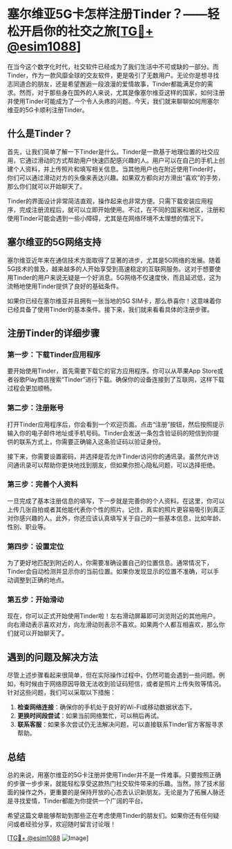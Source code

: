 # 塞尔维亚5G卡怎样注册Tinder？——轻松开启你的社交之旅[[TG💪+ @esim1088](https://t.me/s/esim1088)]

在当今这个数字化时代，社交软件已经成为了我们生活中不可或缺的一部分。而Tinder，作为一款风靡全球的交友软件，更是吸引了无数用户。无论你是想寻找志同道合的朋友，还是希望邂逅一段浪漫的爱情故事，Tinder都能满足你的需求。然而，对于那些身在国外的人来说，尤其是像塞尔维亚这样的国家，如何注册并使用Tinder可能成为了一个令人头疼的问题。今天，我们就来聊聊如何用塞尔维亚的5G卡顺利注册Tinder。

## 什么是Tinder？

首先，让我们简单了解一下Tinder是什么。Tinder是一款基于地理位置的社交应用，它通过滑动的方式帮助用户快速匹配感兴趣的人。用户可以在自己的手机上创建个人资料，并上传照片和填写相关信息。当其他用户也在附近使用Tinder时，你们可以通过滑动对方的头像来表达兴趣。如果双方都向对方滑出“喜欢”的手势，那么你们就可以开始聊天了。

Tinder的界面设计非常简洁直观，操作起来也非常方便。只需下载安装应用程序，完成注册流程后，就可以立即开始使用。不过，在不同的国家和地区，注册和使用Tinder可能会遇到一些小障碍，尤其是在网络环境不太理想的情况下。

## 塞尔维亚的5G网络支持

塞尔维亚近年来在通信技术方面取得了显著的进步，尤其是5G网络的发展。随着5G技术的普及，越来越多的人开始享受到高速稳定的互联网服务。这对于想要使用Tinder的用户来说无疑是一个好消息。5G网络不仅速度快，而且延迟低，这为流畅地使用Tinder提供了良好的基础条件。

如果你已经在塞尔维亚并且拥有一张当地的5G SIM卡，那么恭喜你！这意味着你已经具备了使用Tinder的基本条件。接下来，我们就来看看具体的注册步骤。

## 注册Tinder的详细步骤

### 第一步：下载Tinder应用程序

要开始使用Tinder，首先需要下载它的官方应用程序。你可以从苹果App Store或者谷歌Play商店搜索“Tinder”进行下载。确保你的设备连接到了互联网，这样下载过程会更加顺畅。

### 第二步：注册账号

打开Tinder应用程序后，你会看到一个欢迎页面。点击“注册”按钮，然后按照提示输入你的电子邮件地址或手机号码。Tinder会发送一条包含验证码的短信到你提供的联系方式上，你需要正确输入这条验证码以验证身份。

接下来，你需要设置密码，并选择是否允许Tinder访问你的通讯录。虽然允许访问通讯录可以帮助你更快地找到朋友，但如果你担心隐私问题，可以选择拒绝。

### 第三步：完善个人资料

一旦完成了基本注册信息的填写，下一步就是完善你的个人资料。在这里，你可以上传几张自拍或者其他能代表你个性的照片。记住，真实的照片更容易吸引到真正对你感兴趣的人。此外，你还应该认真填写关于自己的一些基本信息，比如年龄、性别、职业等。

### 第四步：设置定位

为了更好地匹配到附近的人，你需要准确设置自己的位置信息。通常情况下，Tinder会自动检测并显示你的当前位置。如果你发现显示的位置不准确，可以手动调整到正确的地点。

### 第五步：开始滑动

现在，你可以正式开始使用Tinder啦！左右滑动屏幕即可浏览附近的其他用户。向右滑动表示喜欢对方，向左滑动则表示不喜欢。如果两个人都互相喜欢，那么你们就可以开始聊天了。

## 遇到的问题及解决方法

尽管上述步骤看起来很简单，但在实际操作过程中，仍然可能会遇到一些问题。例如，有时候由于网络原因导致无法收到验证码短信，或者是照片上传失败等情况。针对这些问题，我们可以采取以下措施：

1. **检查网络连接**：确保你的手机处于良好的Wi-Fi或移动数据状态下。
2. **更换时间段尝试**：如果当前网络繁忙，可以稍后再试。
3. **联系客服**：如果多次尝试仍无法解决问题，可以直接联系Tinder官方客服寻求帮助。

## 总结

总的来说，用塞尔维亚的5G卡注册并使用Tinder并不是一件难事。只要按照正确的步骤一步步来，就能轻松享受这款热门社交软件带来的乐趣。当然，除了技术层面的操作之外，更重要的是保持开放的心态去认识新朋友。无论是为了拓展人脉还是寻找爱情，Tinder都能为你提供一个广阔的平台。

希望这篇文章能够帮助到那些正在考虑使用Tinder的朋友们。如果你还有任何疑问或者经验分享，欢迎随时留言讨论哦！

[[TG💪+ @esim1088](https://t.me/s/esim1088) ![Image](https://i.postimg.cc/4NQfJmqS/Snipaste-2025-05-13-00-14-12.png)]